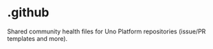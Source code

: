 # .github
Shared community health files for Uno Platform repositories (issue/PR templates and more).
